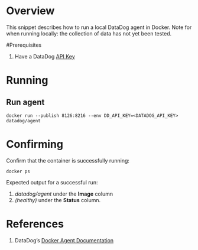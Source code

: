# Overview

This snippet describes how to run a local DataDog agent in Docker. Note for when running locally: the
collection of data has not yet been tested. 

#Prerequisites

1. Have a DataDog [API Key](https://app.datadoghq.com/organization-settings/api-keys)

# Running

## Run agent

```
docker run --publish 8126:8216 --env DD_API_KEY=<DATADOG_API_KEY> datadog/agent 
```
# Confirming

Confirm that the container is successfully running:

```
docker ps
```

Expected output for a successful run: 
1. _datadog/agent_ under the **Image** column 
2. _(healthy)_ under the **Status** column. 

# References

1. DataDog’s [Docker Agent Documentation](https://docs.datadoghq.com/agent/docker)
